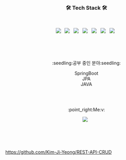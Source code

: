 
<br>
<h3 align="center"><b>🛠 Tech Stack 🛠</b></h3>
</br>
<p align="center">
  <img src="https://img.shields.io/badge/Java-1F6B75?style=flat&logo=OpenJDK&logoColor=white"/> &nbsp
<img src="https://img.shields.io/badge/HTML5-E34F26?style=plastic-square&logo=HTML5&logoColor=white"/></a> &nbsp
<img src="https://img.shields.io/badge/CSS3-1572B6?style=plastic-square&logo=CSS3&logoColor=white"/></a> &nbsp
<img src="https://img.shields.io/badge/JavaScript-F7DF1E?style=plastic-square&logo=JavaScript&logoColor=white"/></a> &nbsp
<!-- <img src="https://img.shields.io/badge/Android-3DDC84?style=plastic-square&logo=Android&logoColor=white"/></a> &nbsp -->
<img src="https://img.shields.io/badge/MySQL-4479A1?style=plastic-square&logo=MySQL&logoColor=white"/></a> &nbsp 
<img src="https://img.shields.io/badge/SringBoot-6DB33F?style=plastic-square&logo=SringBoot&logoColor=white"/></a> &nbsp 
<img src="https://img.shields.io/badge/Bootstrap-7952B3?style=plastic-square&logo=Bootstrap&logoColor=white"/></a> &nbsp 
</p>
</br>
</br>
</br>
<p align="center">
:seedling:공부 중인 분야:seedling: </br>
<p align="center">
SpringBoot</br>
JPA</br>
JAVA
</p>
</br></br>


<p align="center">
:point_right:Me:v:
<p align="center">
<a href="https://velog.io/@yeong6415"><img src="https://img.shields.io/badge/Vlog-20C997?style=plastic-square&logo=Vlog&logoColor=white"/></a> &nbsp


</br></br></br></br>
https://github.com/Kim-Ji-Yeong/REST-API-CRUD
